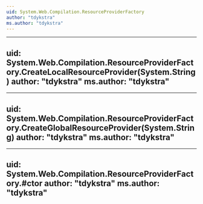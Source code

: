 ```yaml
---
uid: System.Web.Compilation.ResourceProviderFactory
author: "tdykstra"
ms.author: "tdykstra"
---
```


---
uid: System.Web.Compilation.ResourceProviderFactory.CreateLocalResourceProvider(System.String)
author: "tdykstra"
ms.author: "tdykstra"
---

---
uid: System.Web.Compilation.ResourceProviderFactory.CreateGlobalResourceProvider(System.String)
author: "tdykstra"
ms.author: "tdykstra"
---

---
uid: System.Web.Compilation.ResourceProviderFactory.#ctor
author: "tdykstra"
ms.author: "tdykstra"
---
